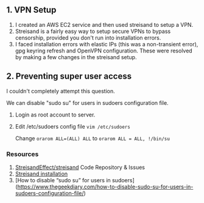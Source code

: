 ## 1. VPN Setup
1. I created an AWS EC2 service and then used streisand to setup a VPN.
2. Streisand is a fairly easy way to setup secure VPNs to bypass censorship, provided you don't run into installation errors.
3. I faced installation errors with elastic IPs (this was a non-transient error), gpg keyring refresh and OpenVPN configuration. These were resolved by making a few changes in the streisand setup.

## 2. Preventing super user access
I couldn't completely attempt this question.

We can disable "sudo su" for users in sudoers configuration file.
1. Login as root account to server.
2. Edit /etc/sudoers config file
   `vim /etc/sudoers`

   Change `orarom ALL=(ALL) ALL` to `orarom ALL = ALL, !/bin/su`

### Resources
1. [StreisandEffect/streisand]((https://github.com/StreisandEffect/streisand)) 
Code Repository & Issues
2. [Streisand installation](https://github.com/StreisandEffect/streisand/blob/master/Installation.md)
3. [How to disable “sudo su” for users in sudoers] (https://www.thegeekdiary.com/how-to-disable-sudo-su-for-users-in-sudoers-configuration-file/)